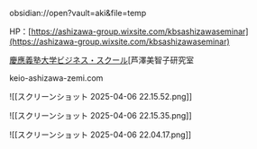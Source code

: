 
obsidian://open?vault=aki&file=temp


HP：[https://ashizawa-group.wixsite.com/kbsashizawaseminar](https://ashizawa-group.wixsite.com/kbsashizawaseminar)

  

[慶應義塾大学ビジネス・スクール](https://ashizawa-group.wixsite.com/kbsashizawaseminar)[芦澤美智子研究室

keio-ashizawa-zemi.com

![[スクリーンショット 2025-04-06 22.15.52.png]]


![[スクリーンショット 2025-04-06 22.15.35.png]]

![[スクリーンショット 2025-04-06 22.04.17.png]]